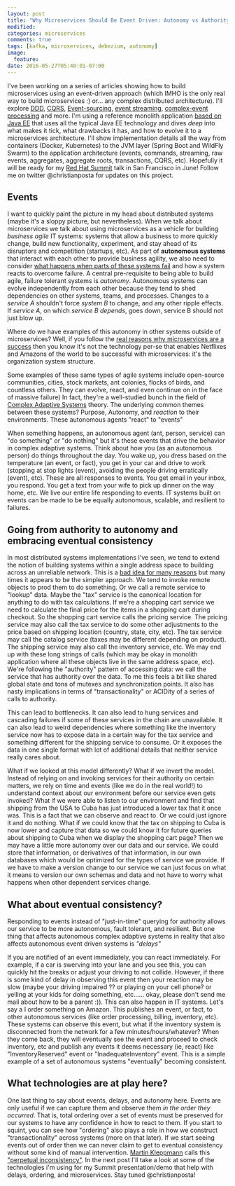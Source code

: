 ```yaml
---
layout: post
title: "Why Microservices Should Be Event Driven: Autonomy vs Authority"
modified:
categories: microservices
comments: true
tags: [kafka, microservices, debezium, autonomy]
image:
  feature:
date: 2016-05-27T05:40:01-07:00
---
```



I've been working on a series of articles showing how to build microservices using an event-driven approach (which IMHO is the only real way to build microservices :) or... any complex distributed architecture). I'll explore [DDD](https://en.wikipedia.org/wiki/Domain-driven_design), [CQRS](http://martinfowler.com/bliki/CQRS.html), [Event-sourcing](http://martinfowler.com/eaaDev/EventSourcing.html), [event streaming](https://en.wikipedia.org/wiki/Stream_processing), [complex-event processing](https://en.wikipedia.org/wiki/Complex_event_processing) and more. I'm using a reference monolith application [based on Java EE](http://developers.redhat.com/ticket-monster/) that uses all the typical Java EE technology and dives _deep_ into what makes it tick, what drawbacks it has, and how to evolve it to a microservices architecture. I'll show implementation details all the way from containers (Docker, Kubernetes) to the JVM layer (Spring Boot and WildFly Swarm) to the application architecture (events, commands, streaming, raw events, aggregates, aggregate roots, transactions, CQRS, etc). Hopefully it will be ready for my [Red Hat Summit](https://www.redhat.com/en/summit) talk in San Francisco in June! Follow me on twitter @christianposta for updates on this project.

## Events
I want to quickly paint the picture in my head about distributed systems (maybe it's a sloppy picture, but nevertheless). When we talk about microservices we talk about using microservices as a vehicle for building _business agile_ IT systems: systems that allow a business to more quickly change, build new functionality, experiment, and stay ahead of its disruptors and competition (startups, etc). As part of __autonomous systems__ that interact with each other to provide business agility, we also need to consider [what happens when parts of these systems fail](http://blog.christianposta.com/microservices/3-easy-things-to-do-to-make-your-microservices-more-resilient/) and how a system reacts to overcome failure. A central pre-requisite to being able to build agile, failure tolerant systems is _autonomy_. Autonomous systems can evolve independently from each other because they tend to shed dependencies on other systems, teams, and processes. Changes to a *service A* shouldn't force *system B* to change, and any other ripple effects. If *service A*, on which *service B depends*, goes down, service B should not just blow up. 
   
Where do we have examples of this autonomy in other systems outside of microservices? Well, if you follow the [real reasons why microservices are a success](http://blog.christianposta.com/microservices/the-real-success-story-of-microservices-architectures/) then you know it's not the technology per-se that enables Netflixes and Amazons of the world to be successful with microservices: it's the organization  system structure.
 
Some examples of these same types of agile systems include open-source communities, cities, stock markets, ant colonies, flocks of birds, and countless others. They can evolve, react, and even continue on in the face of massive failure) In fact, they're a well-studied bunch in the field of [Complex Adaptive Systems](https://en.wikipedia.org/wiki/Complex_adaptive_system) theory. The underlying common themes between these systems? Purpose, Autonomy, and _reaction_ to their environments. These autonomous agents "react" to "events"
  
When something happens, an autonomous agent (ant, person, service) can "do something" or "do nothing" but it's these events that drive the behavior in complex adaptive systems. Think about how you (as an autonomous person) do things throughout the day. You wake up, you dress based on the temperature (an event, or fact), you get in your car and drive to work (stopping at stop lights (event), avoiding the people driving erratically (event), etc). These are all responses to events. You get email in your inbox, you respond. You get a text from your wife to pick up dinner on the way home, etc. We live our entire life responding to events. IT systems built on events can be made to be be equally autonomous, scalable, and resilient to failures. 


## Going from authority to autonomy and embracing eventual consistency

In most distributed systems implementations I've seen, we tend to extend the notion of building systems within a single address space to building across an unreliable network. This is a [bad idea for many reasons](https://en.wikipedia.org/wiki/Fallacies_of_distributed_computing) but many times it appears to be the simpler approach. We tend to invoke remote objects to prod them to do something. Or we call a remote service to "lookup" data. Maybe the "tax" service is the canonical location for anything to do with tax calculations. If we're a shopping cart service we need to calculate the final price for the items in a shopping cart during checkout. So the shopping cart service calls the pricing service. The pricing service may also call the tax service to do some other adjustments to the price based on shipping location (country, state, city, etc). The tax service may call the catalog service (taxes may be different depending on product). The shipping service may also call the inventory service, etc. We may end up with these long strings of calls (which may be okay in monolith application where all these objects live in the same address space, etc). We're following the "authority" pattern of accessing data: we call the service that has authority over the data. To me this feels a bit like shared global state and tons of mutexes and synchronization points. It also has nasty implications in terms of "transactionality" or ACIDity of a series of calls to authority. 

This can lead to bottlenecks. It can also lead to hung services and cascading failures if some of these services in the chain are unavailable. It can also lead to weird dependencies where something like the inventory service now has to expose data in a certain way for the tax service and something different for the shipping service to consume. Or it exposes the data in one single format with lot of additional details that neither service really cares about.

What if we looked at this model differently? What if we invert the model. Instead of relying on and invoking services for their authority on certain matters, we rely on time and events (like we do in the real world!) to understand context about our environment before our service even gets invoked? What if we were able to listen to our environment and find that shipping from the USA to Cuba has just introduced a lower tax that it once was. This is a fact that we can observe and react to. Or we could just ignore it and do nothing. What if we could know that the tax on shipping to Cuba is now lower and capture that data so we could know it for future queries about shipping to Cuba when we display the shopping cart page? Then we may have a little more autonomy over our data and our service. We could store that information, or derivatives of that information, in our own databases which would be optimized for the types of service we provide. If we have to make a version change to our service we can just focus on what it means to version our own schemas and data and not have to worry what happens when other dependent services change. 
 
## What about eventual consistency? 
Responding to events instead of "just-in-time" querying for authority allows our service to be more autonomous, fault tolerant, and resilient. But one thing that affects autonomous complex adaptive systems in reality that also affects autonomous event driven systems is *"delays"* 
  
  
If you are notified of an event immediately, you can react immediately. For example, if a car is swerving into your lane and you see this, you can quickly hit the breaks or adjust your driving to not collide. However, if there is some kind of delay in observing this event then your reaction may be slow (maybe your driving impaired ?? or playing on your cell phone? or yelling at your kids for doing something, etc...... okay, please don't send me mail about how to be a parent :)). This can also happen in IT systems. Let's say a I order something on Amazon. This publishes an event, or fact, to other autonomous services (like order processing, billing, inventory, etc). These systems can observe this event, but what if the inventory system is disconnected from the network for a few minutes/hours/whatever? When they come back, they will eventually see the event and proceed to check inventory, etc and publish any events it deems necessary (ie, react) like "InventoryReserved" event or "InadequateInventory" event. This is a simple example of a set of autonomous systems "eventually" becoming consistent.   

## What technologies are at play here?

One last thing to say about events, delays, and autonomy here. Events are only useful if we can capture them and observe them _in the order they occurred_. That is, total ordering over a set of events must be preserved for our systems to have any confidence in how to react to them. If you start to squint, you can see how "ordering" also plays a role in how we construct "transactionality" across systems (more on that later). If we start seeing events out of order then we can never claim to get to eventual consistency without some kind of manual intervention. [Martin Kleppmann](https://martin.kleppmann.com) calls this ["perpetual inconsistency"](https://twitter.com/martinkl/status/534383207593308160). In the next post I'll take a look at some of the technologies i'm using for my Summit presentation/demo that help with delays, ordering, and microservices. Stay tuned @christianposta!  